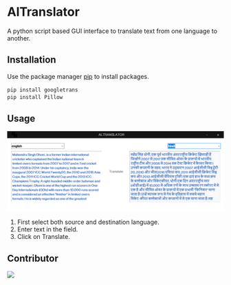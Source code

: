 # AlTranslator

A python script based GUI interface to translate text from one language to another.

## Installation

Use the package manager [pip](https://pip.pypa.io/en/stable/) to install packages.

```bash
pip install googletrans
pip install Pillow
```

## Usage

![](/Capture.PNG)

1. First select both source and destination language.
2. Enter text in the field.
3. Click on Translate.

## Contributor

<a href="https://github.com/alankarartist/ALTRANSLATOR/graphs/contributors">
    <img src="https://contrib.rocks/image?repo=alankarartist/ALTRANSLATOR" />
</a>